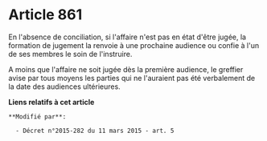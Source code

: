 # Article 861

En l'absence de conciliation, si l'affaire n'est pas en état d'être jugée, la formation de jugement la renvoie à une
prochaine audience ou confie à l'un de ses membres le soin de l'instruire. 

A moins que l'affaire ne soit jugée dès la première audience, le greffier avise par tous moyens les parties qui ne l'auraient
pas été verbalement de la date des audiences ultérieures.

**Liens relatifs à cet article**

	**Modifié par**:

	  - Décret n°2015-282 du 11 mars 2015 - art. 5
